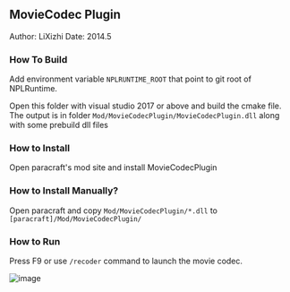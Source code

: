 ## MovieCodec Plugin

Author: LiXizhi
Date: 2014.5

### How To Build
Add environment variable `NPLRUNTIME_ROOT` that point to git root of NPLRuntime.

Open this folder with visual studio 2017 or above and build the cmake file.
The output is in folder `Mod/MovieCodecPlugin/MovieCodecPlugin.dll` along with some prebuild dll files

### How to Install
Open paracraft's mod site and install MovieCodecPlugin

### How to Install Manually?
Open paracraft and copy `Mod/MovieCodecPlugin/*.dll` to `[paracraft]/Mod/MovieCodecPlugin/`

### How to Run
Press F9 or use `/recoder` command to launch the movie codec.

![image](https://user-images.githubusercontent.com/94537/28371691-412a602c-6cd0-11e7-8fb5-18e11be2d4d8.png)

